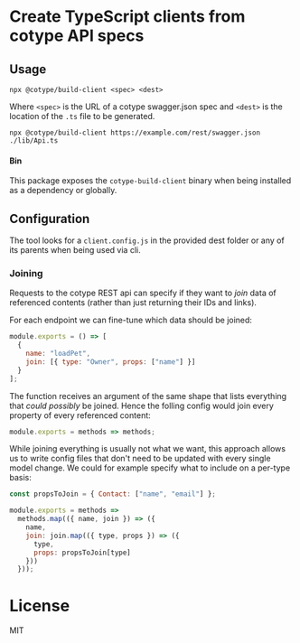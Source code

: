 # Create TypeScript clients from cotype API specs

## Usage

```
npx @cotype/build-client <spec> <dest>
```

Where `<spec>` is the URL of a cotype swagger.json spec and `<dest>` is the location of the `.ts` file to be generated.

```
npx @cotype/build-client https://example.com/rest/swagger.json ./lib/Api.ts
```

#### Bin

This package exposes the `cotype-build-client` binary when being installed as a
dependency or globally.

## Configuration

The tool looks for a `client.config.js` in the provided dest folder or any of its parents
when being used via cli.

### Joining

Requests to the cotype REST api can specify if they want to _join_ data of referenced contents (rather than just returning their IDs and links).

For each endpoint we can fine-tune which data should be joined:

```js
module.exports = () => [
  {
    name: "loadPet",
    join: [{ type: "Owner", props: ["name"] }]
  }
];
```

The function receives an argument of the same shape that lists everything that _could possibly_ be joined. Hence the folling config would join every property of every referenced content:

```js
module.exports = methods => methods;
```

While joining everything is usually not what we want, this approach allows us to write config files that don't need to be updated with every single model change. We could for example specify what to include on a per-type basis:

```js
const propsToJoin = { Contact: ["name", "email"] };

module.exports = methods =>
  methods.map(({ name, join }) => ({
    name,
    join: join.map(({ type, props }) => ({
      type,
      props: propsToJoin[type]
    }))
  }));
```

# License

MIT
